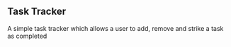 ## Task Tracker 

A simple task tracker which allows a user to add, remove and strike a task as completed